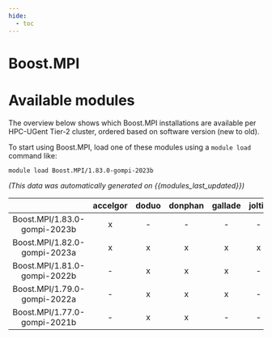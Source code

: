```yaml
---
hide:
  - toc
---
```


Boost.MPI
=========

# Available modules


The overview below shows which Boost.MPI installations are available per HPC-UGent Tier-2 cluster, ordered based on software version (new to old).

To start using Boost.MPI, load one of these modules using a `module load` command like:

```shell
module load Boost.MPI/1.83.0-gompi-2023b
```

*(This data was automatically generated on {{modules_last_updated}})*  

| |accelgor|doduo|donphan|gallade|joltik|shinx|skitty|
| :---: | :---: | :---: | :---: | :---: | :---: | :---: | :---: |
|Boost.MPI/1.83.0-gompi-2023b|x|-|-|-|-|-|x|
|Boost.MPI/1.82.0-gompi-2023a|x|x|x|x|x|x|x|
|Boost.MPI/1.81.0-gompi-2022b|-|x|x|x|-|-|-|
|Boost.MPI/1.79.0-gompi-2022a|-|x|x|x|-|-|-|
|Boost.MPI/1.77.0-gompi-2021b|-|x|x|-|-|-|-|
